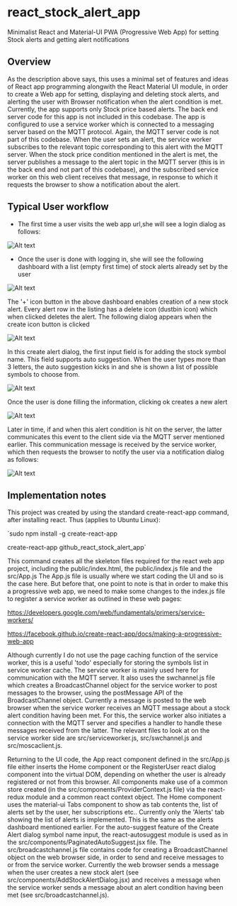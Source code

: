 # react_stock_alert_app
Minimalist React and Material-UI PWA (Progressive Web App) for setting Stock alerts and getting alert  notifications

## Overview
As the description above says, this uses a minimal set of features and ideas of React app programming alongwith the React Material UI module, in order to create a Web app for setting, displaying and deleting stock alerts, and alerting the user with Browser notification when the alert condition is met. Currently, the app supports only Stock price based alerts. The back end server code for this app is not included in this codebase. The app is configured to use a service worker which is connected to a messaging server based on the MQTT protocol. Again, the MQTT server code is not part of this codebase. When the user sets an alert, the service worker subscribes to the relevant topic corresponding to this alert with the MQTT server. When the stock price condition mentioned in the alert is met, the server publishes a message to the alert topic in the MQTT server (this is in the back end and not part of this codebase), and the subscribed service worker on this web client receives that message, in response to which it requests the browser to show a notification about the alert.

## Typical User workflow
* The first time a user visits the web app url,she will see a login dialog as follows:

![Alt text](stockpallogin.png)

* Once the user is done with logging in, she will see the following dashboard with a list (empty first time) of stock alerts already set by the user

![Alt text](alertdashboard.png)

The '+' icon button in the above dashboard enables creation of a new stock alert. Every alert row in the listing has a delete icon (dustbin icon) which when clicked deletes the alert. The following dialog appears when the create icon button is clicked

![Alt text](createalertdialog.png)

In this create alert dialog, the first input field is for adding the stock symbol name. This field supports auto suggestion. When the user types more than 3 letters, the auto suggestion kicks in and she is shown a list of possible symbols to choose from.

![Alt text](selectsymbol.png)

Once the user is done filling the information, clicking ok creates a new alert

![Alt text](createalertpressok.png)

Later in time, if and when this alert condition is hit on the server, the latter communicates this event to the client side via the MQTT server mentioned earlier. This communication message is received by the service worker, which then requests the browser to notify the user via a notification dialog as follows:

![Alt text](alerthitnotification.png)

## Implementation notes
This project was created by using the standard create-react-app command, after installing react. Thus (applies to Ubuntu Linux):

`sudo npm install -g create-react-app

create-react-app github_react_stock_alert_app`

This command creates all the skeleton files required for the react web app project, including the public/index.html, the public/index.js file and the src/App.js
The App.js file is usually where we start coding the UI and so is the case here. But before that, one point to note is that in order to make this a progressive web app, we need to make some changes to the index.js file to register a service worker as outlined in these web pages:

https://developers.google.com/web/fundamentals/primers/service-workers/

https://facebook.github.io/create-react-app/docs/making-a-progressive-web-app

Although currently I do not use the page caching function of the service worker, this is a useful 'todo' especially for storing the symbols list in service worker cache. The service worker is mainly used here for communication with the MQTT server. It also uses the swchannel.js file which creates a BroadcastChannel object for the service worker to post messages to the browser, using the postMessage API of the BroadcastChannel object. Currently a message is posted to the web browser when the service worker  receives an MQTT message about a stock alert condition having been met. For this, the service worker also initiates a connection with the MQTT server and specifies a handler to handle these messages received from the latter. The relevant files to look at on the service worker side are src/serviceworker.js, src/swchannel.js and src/moscaclient.js.

Returning to the UI code, the App react component defined in the src/App.js file either inserts the Home component or the RegisterUser react dialog component into the virtual DOM, depending on whether the user is already registered or not from this browser. All components make use of a common store created (in the src/components/ProviderContext.js file) via the react-redux module and a common react context object.
The Home component uses the material-ui Tabs component to show  as tab contents the, list of alerts set by the user, her subscriptions etc.. Currently only the 'Alerts' tab showing the list of alerts is implemented. This is the same as the alerts dashboard mentioned earlier.
For the auto-suggest feature of the Create Alert dialog symbol name input, the react-autosuggest module is used as in the src/components/PaginatedAutoSuggest.jsx file.
The src/broadcastchannel.js file contains code for creating a BroadcastChannel object on the web browser side, in order to send and receive messages to or from the service worker. Currently the web browser sends a message when the user creates a new stock alert (see src/components/AddStockAlertDialog.jsx) and receives a message when the service worker sends a message about an alert condition having been met (see src/broadcastchannel.js).
